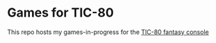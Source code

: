 # Games for TIC-80

This repo hosts my games-in-progress for the [TIC-80 fantasy console](https://tic.computer/)
